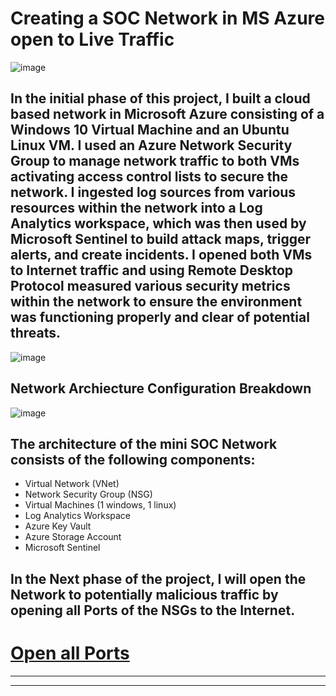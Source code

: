 # Creating a SOC Network in MS Azure open to Live Traffic
![image](https://github.com/user-attachments/assets/6990dc73-690b-449e-aafc-f93847ab41bf)

## In the initial phase of this project, I built a cloud based network in Microsoft Azure consisting of a Windows 10 Virtual Machine and an Ubuntu Linux VM.  I used an Azure Network Security Group to manage network traffic to both VMs activating access control lists to secure the network.  I ingested log sources from various resources within the network into a Log Analytics workspace, which was then used by Microsoft Sentinel to build attack maps, trigger alerts, and create incidents. I opened both VMs to Internet traffic and using Remote Desktop Protocol measured various security metrics within the network to ensure the environment was functioning properly and clear of potential threats.  

![image](https://github.com/user-attachments/assets/7a11e445-9980-433e-ba3e-8c202742fe65)

## Network Archiecture Configuration Breakdown 
![image](https://github.com/user-attachments/assets/b33b0b49-bd36-4172-b57d-db13e2a3f098)

## The architecture of the mini SOC Network consists of the following components:

- Virtual Network (VNet)
- Network Security Group (NSG)
- Virtual Machines (1 windows, 1 linux)
- Log Analytics Workspace
- Azure Key Vault
- Azure Storage Account
- Microsoft Sentinel



## In the Next phase of the project, I will open the Network to potentially malicious traffic by opening all Ports of the NSGs to the Internet.
# [Open all Ports](https://github.com/cyberbluz/Open_Ports)
--------------------------------------------------------------------------------------------------------
--------------------------------------------------------------------------------------------------------
